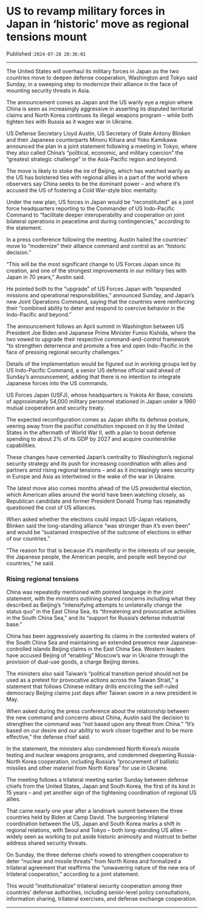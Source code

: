 # US to revamp military forces in Japan in ‘historic’ move as regional tensions mount

Published :`2024-07-28 20:36:01`

---

The United States will overhaul its military forces in Japan as the two countries move to deepen defense cooperation, Washington and Tokyo said Sunday, in a sweeping step to modernize their alliance in the face of mounting security threats in Asia.

The announcement comes as Japan and the US warily eye a region where China is seen as increasingly aggressive in asserting its disputed territorial claims and North Korea continues its illegal weapons program – while both tighten ties with Russia as it wages war in Ukraine.

US Defense Secretary Lloyd Austin, US Secretary of State Antony Blinken and their Japanese counterparts Minoru Kihara and Yoko Kamikawa announced the plan in a joint statement following a meeting in Tokyo, where they also called China’s “political, economic, and military coercion” the “greatest strategic challenge” in the Asia-Pacific region and beyond.

The move is likely to stoke the ire of Beijing, which has watched warily as the US has bolstered ties with regional allies in a part of the world where observers say China seeks to be the dominant power – and where it’s accused the US of fostering a Cold War-style bloc mentality.

Under the new plan, US forces in Japan would be “reconstituted” as a joint force headquarters reporting to the Commander of US Indo-Pacific Command to “facilitate deeper interoperability and cooperation on joint bilateral operations in peacetime and during contingencies,” according to the statement.

In a press conference following the meeting, Austin hailed the countries’ move to “modernize” their alliance command and control as an “historic decision.”

“This will be the most significant change to US Forces Japan since its creation, and one of the strongest improvements in our military ties with Japan in 70 years,” Austin said.

He pointed both to the “upgrade” of US Forces Japan with “expanded missions and operational responsibilities,” announced Sunday, and Japan’s new Joint Operations Command, saying that the countries were reinforcing their “combined ability to deter and respond to coercive behavior in the Indo-Pacific and beyond.”

The announcement follows an April summit in Washington between US President Joe Biden and Japanese Prime Minister Fumio Kishida, where the two vowed to upgrade their respective command-and-control framework “to strengthen deterrence and promote a free and open Indo-Pacific in the face of pressing regional security challenges.”

Details of the implementation would be figured out in working groups led by US Indo-Pacific Command, a senior US defense official said ahead of Sunday’s announcement, adding that there is no intention to integrate Japanese forces into the US commands.

US Forces Japan (USFJ), whose headquarters is Yokota Air Base, consists of approximately 54,000 military personnel stationed in Japan under a 1960 mutual cooperation and security treaty.

The expected reconfiguration comes as Japan shifts its defense posture, veering away from the pacifist constitution imposed on it by the United States in the aftermath of World War II, with a plan to boost defense spending to about 2% of its GDP by 2027 and acquire counterstrike capabilities.

These changes have cemented Japan’s centrality to Washington’s regional security strategy and its push for increasing coordination with allies and partners amid rising regional tensions – and as it increasingly sees security in Europe and Asia as intertwined in the wake of the war in Ukraine.

The latest move also comes months ahead of the US presidential election, which American allies around the world have been watching closely, as Republican candidate and former President Donald Trump has repeatedly questioned the cost of US alliances.

When asked whether the elections could impact US-Japan relations, Blinken said the long-standing alliance “was stronger than it’s even been” and would be “sustained irrespective of the outcome of elections in either of our countries.”

“The reason for that is because it’s manifestly in the interests of our people, the Japanese people, the American people, and people well beyond our countries,” he said.

### Rising regional tensions

China was repeatedly mentioned with pointed language in the joint statement, with the ministers outlining shared concerns including what they described as Beijing’s “intensifying attempts to unilaterally change the status quo” in the East China Sea, its “threatening and provocative activities in the South China Sea,” and its “support for Russia’s defense industrial base.”

China has been aggressively asserting its claims in the contested waters of the South China Sea and maintaining an extended presence near Japanese-controlled islands Beijing claims in the East China Sea. Western leaders have accused Beijing of “enabling” Moscow’s war in Ukraine through the provision of dual-use goods, a charge Beijing denies.

The ministers also said Taiwan’s “political transition period should not be used as a pretext for provocative actions across the Taiwan Strait,” a statement that follows Chinese military drills encircling the self-ruled democracy Beijing claims just days after Taiwan swore in a new president in May.

When asked during the press conference about the relationship between the new command and concerns about China, Austin said the decision to strengthen the command was “not based upon any threat from China.” “It’s based on our desire and our ability to work closer together and to be more effective,” the defense chief said.

In the statement, the ministers also condemned North Korea’s missile testing and nuclear weapons programs, and condemned deepening Russia-North Korea cooperation, including Russia’s “procurement of ballistic missiles and other materiel from North Korea” for use in Ukraine.

The meeting follows a trilateral meeting earlier Sunday between defense chiefs from the United States, Japan and South Korea, the first of its kind in 15 years – and yet another sign of the tightening coordination of regional US allies.

That came nearly one year after a landmark summit between the three countries held by Biden at Camp David. The burgeoning trilateral coordination between the US, Japan and South Korea marks a shift in regional relations, with Seoul and Tokyo – both long-standing US allies – widely seen as working to put aside historic animosity and mistrust to better address shared security threats.

On Sunday, the three defense chiefs vowed to strengthen cooperation to deter “nuclear and missile threats” from North Korea and formalized a trilateral agreement that reaffirms the “unwavering nature of the new era of trilateral cooperation,” according to a joint statement.

This would “institutionalize” trilateral security cooperation among their countries’ defense authorities, including senior-level policy consultations, information sharing, trilateral exercises, and defense exchange cooperation.

---

